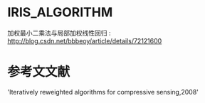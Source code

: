 # IRIS_ALGORITHM
加权最小二乘法与局部加权线性回归 : http://blog.csdn.net/bbbeoy/article/details/72121600
# 参考文文献
'Iteratively reweighted algorithms for compressive sensing,2008'
